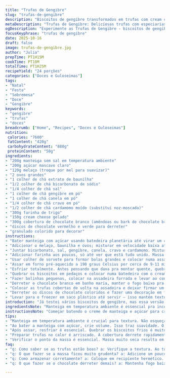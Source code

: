 ```yaml
---
title: "Trufas de Gengibre"
slug: "trufas-de-gengibre"
description: "Biscoitos de gengibre transformados em trufas com cream cheese e cobertura crocante. Uso melaço para um sabor intenso, troca noz-moscada por cardamomo para um toque diferente. A massa fica levemente quebradiça antes de assar, indicador que a textura vai ficar certinha. Depois de congelar, banho em cobertura de chocolate branco colorido dá crocância e visual natalino. Atenção à textura do biscoito e tempo no forno para não passar do ponto; cookies secos demais perdem liga. Misturar bem o cream cheese evita massas grudadas. Cozinhar devagar, sentir aroma de especiarias tostadas, ouvir crepitar do forno quase pronta. Uma receita pra quem curte testes na cozinha e sabor festivo com toque moderno."
metaDescription: "Trufas de Gengibre: Deliciosas trufas com especiarias natalinas e cobertura crocante. Uma receita que mistura tradição e inovação."
ogDescription: "Experimente as Trufas de Gengibre - biscoitos de gengibre em forma de trufas com cream cheese e um toque festivo."
focusKeyphrase: "trufas de gengibre"
date: 2025-10-16
draft: false
image: trufas-de-gengibre.jpg
author: "Julia"
prepTime: PT1H15M
cookTime: PT10M
totalTime: PT1H25M
recipeYield: "24 porções"
categories: ["Doces e Guloseimas"]
tags:
- "Natal"
- "Festa"
- "Sobremesa"
- "Doce"
- "Gengibre"
keywords:
- "gengibre"
- "trufas"
- "doces"
breadcrumb: ["Home", "Recipes", "Doces e Guloseimas"]
nutrition: 
 calories: "7600"
 fatContent: "420g"
 carbohydrateContent: "880g"
 proteinContent: "50g"
ingredients:
- "200g manteiga sem sal em temperatura ambiente"
- "200g açúcar mascavo claro"
- "120g melaço (troque por mel para suavizar)"
- "2 ovos grandes"
- "1 colher de chá extrato de baunilha"
- "1/2 colher de chá bicarbonato de sódio"
- "1/4 colher de chá sal"
- "1 colher de chá gengibre em pó"
- "1 colher de chá canela em pó"
- "1/4 colher de chá cravo em pó"
- "1/2 colher de chá cardamomo moído (substitui noz-moscada)"
- "300g farinha de trigo"
- "150g cream cheese gelado"
- "300g cobertura de chocolate branco (amêndoas ou bark de chocolate branco)"
- "discos de chocolate vermelho e verde para derreter"
- "granulado colorido para decorar"
instructions:
- "Bater manteiga com açúcar usando batedeira planetária até virar um creme leve e meio esbranquiçado, isso indica que o açúcar está bem incorporado - coisa que aprendi que evita biscoitos pesados."
- "Adicionar o melaço, baunilha e ovos; misturar em velocidade baixa até a mistura ficar homogênea, mas pode parecer meio separada mesmo, não se assuste."
- "Juntar bicarbonato, sal, gengibre, canela, cravo e cardamomo. Misturar com espátula só para incorporar os aromas sem trabalhar demais a farinha;"
- "Adicionar farinha aos poucos, só até ver que está tudo unido. Massa deve ficar maleável, nem seca nem grudenta. Se passar do ponto, vira pão."
- "Usar colher de sorvete para formar bolas grandes e colocar numa assadeira com papel manteiga. Pressionar levemente cada bola para achatar – isso ajuda a assar uniformemente e evita bordas queimadas."
- "Assar em forno pré-aquecido a 190 graus Celsius por cerca de 9-11 minutos, ficar de olho. A borda vai firmar, centro deve estar macio, não deixe dourar demais."
- "Esfriar totalmente. Antes pensando que dava pra montar quente, quebrei a mão. Paciente é palavra chave aqui."
- "Quebrar os biscoitos em pedaços e colocar numa batedeira com o cream cheese gelado; bater em velocidade baixa até virar uma massa homogênea, que dê pra modelar em bolinhas. Se muito grudenta, dar uma ajustada com farinha."
- "Fazer bolinhas pequenas, colocar na assadeira forrada e levar ao congelador até endurecer – pelo menos 2 horas."
- "Derreter o chocolate branco em banho maria, manter o fogo baixo pra não queimar. Retirar as bolas congeladas e mergulhar no chocolate, usar duas colheres para ajudar a cobrir completamente sem manchar as mãos."
- "Colocar as trufas cobertas de volta na assadeira e deixar firmar um pouco no balcão."
- "Derreter os discos de chocolate coloridos e fazer uma decoração em fio por cima, finalizar com granulado natalino – charme simples que dá impacto."
- "Levar para o freezer em saco plástico até servir – isso mantém textura e sabor, evita que a cobertura derreta rápido."
introduction: "Já testei vários biscoitos de gengibre, mas essa versão em trufas me pegou pelo contraste de sabores e texturas. A manteiga com melaço traz aquele sabor tostado, enquanto as especiarias fazem uma dança no paladar. A troca da noz-moscada pelo cardamomo dá um twist inesperado, um aroma mais fresco, quase cítrico. O processo de bater a massa ainda meio ‘separada’ assusta, mas é normal. E a parte de misturar com cream cheese no final cria a base perfeita pra enrolar e congelar. Tentei fazer sem congelar e deu errado. Além disso, a cobertura colorida lembra festa de fim de ano, visual que também conta história. Você sente aquele aroma do forno, vê a crosta formando e a massa grudenta que vai virar bombom. Sabor, técnica e visual pra quem gosta de experimentar na cozinha."
ingredientsNote: "Manteiga em temperatura ambiente é essencial pra incorporar o açúcar direito. O melaço pode ser trocado por mel, suaviza o sabor e mantém a umidade. O cardamomo no lugar da noz-moscada trouxe uma surpresa boa, use com moderação porque é forte. Farinha aos poucos para não errar o ponto da massa, que deve ficar maleável e levemente pegajosa – muito seca, biscoito duro; muito úmida, massa difícil de trabalhar. Cream cheese tem que estar gelado para não desmanchar na hora de misturar. Pode usar cobertura rosquinha ou chocolate branco comum, mas misturar manteiga de cacau ajuda a evitar que endureça demais, especialmente com as cores. Granulados finos funcionam melhor para não afundar."
instructionsNote: "Começar batendo o creme de manteiga e açúcar para criar volume, isso gera textura leve no biscoito. Adicionar melaço depois dos ovos evita que azede. A mistura pode parecer um pouco separada, mas a farinha junta tudo no ponto certo; mexer demais dá biscoito duro. Abrir bolinhas com colher de sorvete ajuda a controlar tamanho e cocção uniforme. Assar até bordas firmarem, o centro está ainda suave e molinho, receita típica de cookie que endurece no resfriamento. Depois de frio, misturar com cream cheese para dar liga; ficar atento à temperatura do queijo para não virar pasta pegajosa demais. Congelamento obrigatório – textura gruda menos e enrolar é mais fácil. Usar duas colheres para banhar no chocolate evita sujar as mãos e garante cobertura uniforme. Decorar com chocolate derretido e granulado dá charme que resplandece na mesa. Guardar no freezer mantém frescor e textura por mais tempo."
tips:
- "Manteiga em temperatura ambiente é crucial para textura. Não esqueça. O melaço pode ser trocado por mel, suaviza o gosto. Cardamomo é forte, use com cuidado. Farinha deve ser adicionada aos poucos, isso evita massa seca. Se ficar seca, não dá liga na hora de moldar. Se muito grudenta, ajuste com farinha. Cream cheese gelado é a chave para não desmanchar."
- "Ao bater a manteiga com açúcar, crie volume. Isso traz suavidade. O melaço deve entrar após os ovos. Mistura pode parecer separada, mas a farinha vai unificar. Não mexer demais. Olhem as bolinhas feitas com colher de sorvete. Isso garante tamanho igual. Assim o assamento é uniforme. Assar até bordas firmes é o ideal, centro ainda deve estar macio."
- "Após assar, resfriar é essencial. Quebrar os biscoitos frios é muito mais fácil. Isso evita queimar a mão. Misturar com cream cheese cria a consistência certa. Ponto de congelamento é obrigatório. Após duas horas no freezer, ficam firmes. Ao banhar no chocolate, use duas colheres. Melhor cobertura e menos sujeira. Decorar com chocolate colorido traz beleza e charme."
- "Preparar trufas no calor é arriscado. A cobertura derrete rapidamente. Mantenha sempre no freezer até servir. Se estiverem muito grandes, cortá-las com uma faca afiada ajuda. Cubra bem para evitar a formação de gelo. Granulado fino é o ideal para não afundar no chocolate. O resfriamento ajuda na textura do docinho. Isso faz a diferença no sabor."
- "Verificar o ponto da massa é essencial. Massa muito seca resulta em biscoitos duros. Muito úmida fica impossível de moldar. Manter controle de temperatura é fundamental. O forno deve estar firme. O cheiro do forno diz tudo. Quando começar a sentir aroma de especiarias, tá perto de ficar pronta."
faq:
- "q: Como saber se as trufas estão boas? a: Verifique a textura. Ao tocar, devem estar firmes, mas ainda macias. Se duras, assaram demais."
- "q: O que fazer se a massa ficou muito grudenta? a: Adicione um pouco de farinha. Vá aos poucos, cuidado para não passar do ponto. Bolo rígido não é bom."
- "q: Como armazenar corretamente? a: Coloque em recipiente hermético. Pode ser no freezer. Assim mantém textura. Você também pode usar saco plástico."
- "q: O que fazer se o chocolate derreter demais? a: Mantenha fogo baixo. Se queimar, não use. O chocolate não vai ficar liso. A mistura precisa ficar uniforme."

---
```

